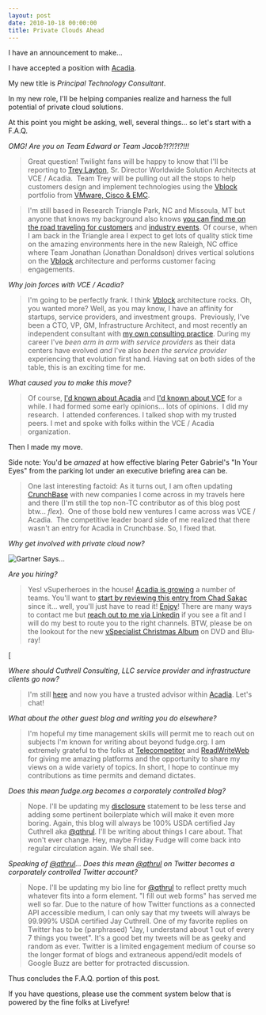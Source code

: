```yaml
---
layout: post
date: 2010-10-18 00:00:00
title: Private Clouds Ahead
---
```


<a href="https://www.flickr.com/photos/jcuthrell/11372017875/" title="acadia by qthrul, on Flickr"></a>

I have an announcement to make...




I have accepted a position with [Acadia](http://www.acadia.com/).




My new title is _Principal Technology Consultant_.




In my new role, I'll be helping companies realize and harness the full potential of private cloud solutions.




At this point you might be asking, well, several things... so let's start with a F.A.Q.




_OMG! Are you on Team Edward or Team Jacob?!?!?!?!!!_


<a href="http://www.flickr.com/photos/jcuthrell/11372078794/" title="TeamJacobEdwardTrey by qthrul, on Flickr"></a>

> Great question! Twilight fans will be happy to know that I'll be reporting to [Trey Layton](http://www.ethernetstorageguy.com/), Sr. Director Worldwide Solution Architects at VCE / Acadia.  Team Trey will be pulling out all the stops to help customers design and implement technologies using the [Vblock](http://acadia.com/solutions/vblock/index.htm) portfolio from [VMware, Cisco & EMC](http://www.vcecoalition.com/).




> I'm still based in Research Triangle Park, NC and Missoula, MT but anyone that knows my background also knows [you can find me on the road traveling for customers](http://www.tripit.com/people/cuthrell.com) and [industry events](http://plancast.com/qthrul).  Of course, when I am back in the Triangle area I expect to get lots of quality stick time on the amazing environments here in the new Raleigh, NC office where Team Jonathan (Jonathan Donaldson) drives vertical solutions on the [Vblock](http://acadia.com/solutions/vblock/index.htm) architecture and performs customer facing engagements.




_Why join forces with VCE / Acadia?_


<a href="http://www.flickr.com/photos/jcuthrell/11372078854/" title="vanything_small by qthrul, on Flickr"></a>

>I'm going to be perfectly frank.  I think [Vblock](http://acadia.com/solutions/vblock/index.htm) architecture rocks.  Oh, you wanted more?  Well, as you may know, I have an affinity for startups, service providers, and investment groups.  Previously, I've been a CTO, VP, GM, Infrastructure Architect, and most recently an independent consultant with [my own consulting practice](http://fudge.org/back-to-my-consulting-roots/). During my career I've _been arm in arm with service providers_ as their data centers have evolved _and_ I've also _been the service provider_ experiencing that evolution first hand. Having sat on both sides of the table, this is an exciting time for me.




_What caused you to make this move?_




> Of course, [I'd known about Acadia](http://chucksblog.emc.com/chucks_blog/2009/11/introducing-acadia.html) and [I'd known about VCE](http://chucksblog.emc.com/chucks_blog/2009/11/announcing-the-vce-coalition.html) for a while. I had formed some early opinions... lots of opinions.  I did my research.  I attended conferences.  I talked shop with my trusted peers.  I met and spoke with folks within the VCE / Acadia organization.  
  

Then I made my move.




> 
Side note: You'd be _amazed_ at how effective blaring Peter Gabriel's "In Your Eyes" from the parking lot under an executive briefing area can be.




> One last interesting factoid: As it turns out, I am often updating [CrunchBase](http://crunchbase.com) with new companies I come across in my travels here and there (I'm still the top non-TC contributor as of this blog post btw... *flex*).  One of those bold new ventures I came across was VCE / Acadia.  The competitive leader board side of me realized that there wasn't an entry for Acadia in Crunchbase. So, I fixed that.



_Why get involved with private cloud now?_


![Gartner Says...](https://na1.www.gartner.com/hc/images/205757_0001.gif;pv9d072dbc6f378af8)


_Are you hiring?_




> Yes! vSuperheroes in the house! [Acadia is growing](http://acadia.com/careers/index.htm) a number of teams.  You'll want to [start by reviewing this entry from Chad Sakac](http://virtualgeek.typepad.com/virtual_geek/2010/09/more-than-200-open-positions-at-emc-emc-partners-and-vce.html) since it... well, you'll just have to read it! [Enjoy](http://virtualgeek.typepad.com/virtual_geek/2010/09/more-than-200-open-positions-at-emc-emc-partners-and-vce.html)! There are many ways to contact me but [reach out to me via Linkedin](http://www.linkedin.com/in/qthrul) if you see a fit and I will do my best to route you to the right channels.  BTW, please be on the lookout for the new [vSpecialist Christmas Album](http://www.youtube.com/watch?v=DdSLc68J210&feature=player_embedded) on DVD and Blu-ray!


[


_Where should Cuthrell Consulting, LLC service provider and infrastructure clients go now?_




> I'm still [here](http://cuthrell.com) and now you have a trusted advisor within [Acadia](http://www.acadia.com/).  Let's chat!




_What about the other guest blog and writing you do elsewhere?_




> I'm hopeful my time management skills will permit me to reach out on subjects I'm known for writing about beyond fudge.org. I am extremely grateful to the folks at [Telecompetitor](http://telecompetitor.com) and [ReadWriteWeb](http://readwriteweb.com) for giving me amazing platforms and the opportunity to share my views on a wide variety of topics.  In short, I hope to continue my contributions as time permits and demand dictates.




_Does this mean fudge.org becomes a corporately controlled blog?_




> Nope. I'll be updating my [disclosure](http://fudge.org/disclosure/) statement to be less terse and adding some pertinent boilerplate which will make it even more boring.  Again, this blog will always be 100% USDA certified Jay Cuthrell aka [@qthrul](http://twitter.com/qthrul).   I'll be writing about things I care about.  That won't ever change. Hey, maybe Friday Fudge will come back into regular circulation again. We shall see.





_Speaking of [@qthrul](http://twitter.com/qthrul)... Does this mean [@qthrul](http://twitter.com/qthrul) on Twitter becomes a corporately controlled Twitter account?_




> Nope. I'll be updating my bio line for [@qthrul](http://twitter.com/qthrul) to reflect pretty much whatever fits into a form element.  "I fill out web forms" has served me well so far.  Due to the nature of how Twitter functions as a connected API accessible medium, I can only say that my tweets will always be 99.999% USDA certified Jay Cuthrell.   One of my favorite replies on Twitter has to be (parphrased) "Jay, I understand about 1 out of every 7 things you tweet".  It's a good bet my tweets will be as geeky and random as ever.  Twitter is a limited engagement medium of course so the longer format of blogs and extraneous append/edit models of Google Buzz are better for protracted discussion.





Thus concludes the F.A.Q. portion of this post.





If you have questions, please use the comment system below that is powered by the fine folks at Livefyre!
